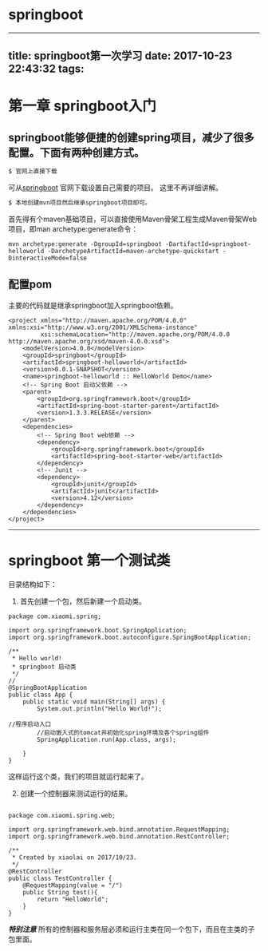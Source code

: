 # springboot
---
title: springboot第一次学习
date: 2017-10-23 22:43:32
tags:
---

# 第一章   springboot入门

## springboot能够便捷的创建spring项目，减少了很多配置。下面有两种创建方式。
``` bash
$ 官网上直接下载
``` 
可从[springboot](http://projects.spring.io/spring-boot/) 官网下载设置自己需要的项目。
这里不再详细讲解。

``` bash
$ 本地创建mvn项目然后继承springboot项目即可。
``` 
首先得有个maven基础项目，可以直接使用Maven骨架工程生成Maven骨架Web项目，即man archetype:generate命令：
<pre><code>mvn archetype:generate -DgroupId=springboot -DartifactId=springboot-helloworld -DarchetypeArtifactId=maven-archetype-quickstart -DinteractiveMode=false</code></pre>

## 配置pom

主要的代码就是继承springboot加入springboot依赖。

```<?xml version="1.0" encoding="UTF-8"?>
<project xmlns="http://maven.apache.org/POM/4.0.0" xmlns:xsi="http://www.w3.org/2001/XMLSchema-instance"
         xsi:schemaLocation="http://maven.apache.org/POM/4.0.0 http://maven.apache.org/xsd/maven-4.0.0.xsd">
    <modelVersion>4.0.0</modelVersion>
    <groupId>springboot</groupId>
    <artifactId>springboot-helloworld</artifactId>
    <version>0.0.1-SNAPSHOT</version>
    <name>springboot-helloworld :: HelloWorld Demo</name>
    <!-- Spring Boot 启动父依赖 -->
    <parent>
        <groupId>org.springframework.boot</groupId>
        <artifactId>spring-boot-starter-parent</artifactId>
        <version>1.3.3.RELEASE</version>
    </parent>
    <dependencies>
        <!-- Spring Boot web依赖 -->
        <dependency>
            <groupId>org.springframework.boot</groupId>
            <artifactId>spring-boot-starter-web</artifactId>
        </dependency>
        <!-- Junit -->
        <dependency>
            <groupId>junit</groupId>
            <artifactId>junit</artifactId>
            <version>4.12</version>
        </dependency>
    </dependencies>
</project>
```

---

# springboot 第一个测试类

目录结构如下：


1. 首先创建一个包，然后新建一个启动类。
```
package com.xiaomi.spring;

import org.springframework.boot.SpringApplication;
import org.springframework.boot.autoconfigure.SpringBootApplication;

/**
 * Hello world!
 * springboot 启动类
 */
//
@SpringBootApplication
public class App {
    public static void main(String[] args) {
        System.out.println("Hello World!");

//程序启动入口
        //启动嵌入式的tomcat并初始化spring环境及各个spring组件
        SpringApplication.run(App.class, args);

    }
}
```
这样运行这个类，我们的项目就运行起来了。

2. 创建一个控制器来测试运行的结果。
```

package com.xiaomi.spring.web;

import org.springframework.web.bind.annotation.RequestMapping;
import org.springframework.web.bind.annotation.RestController;

/**
 * Created by xiaolai on 2017/10/23.
 */
@RestController
public class TestController {
    @RequestMapping(value = "/")
    public String test(){
        return "HelloWorld";
    }
}
```
***特别注意***  所有的控制器和服务层必须和运行主类在同一个包下，而且在主类的子包里面。





